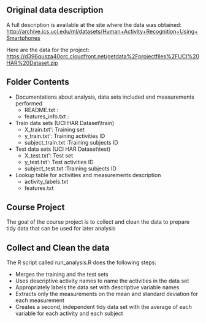 ## Original data description

A full description is available at the site where the data was obtained: 
http://archive.ics.uci.edu/ml/datasets/Human+Activity+Recognition+Using+Smartphones 

Here are the data for the project: 
https://d396qusza40orc.cloudfront.net/getdata%2Fprojectfiles%2FUCI%20HAR%20Dataset.zip 

## Folder Contents
* Documentations about analysis, data sets included and measurements performed
    * README.txt :
    * features_info.txt :
* Train data sets (UCI HAR Dataset\train)
    * X_train.txt': Training set
    * y_train.txt': Training activities ID
    * subject_train.txt :Training subjects ID
* Test data sets (UCI HAR Dataset\test)
    * X_test.txt': Test set
    * y_test.txt': Test activities ID
    * subject_test.txt :Training subjects ID
* Lookup table for activities and measurements description 
    * activity_labels.txt
    * features.txt

## Course Project 
The goal of the course project is to collect and clean the data to prepare tidy data that can be used for later analysis 

## Collect and Clean the data
The R script called run_analysis.R does the following steps:
* Merges the training and the test sets
* Uses descriptive activity names to name the activities in the data set
* Appropriately labels the data set with descriptive variable names
* Extracts only the measurements on the mean and standard deviation for each measurement
* Creates a second, independent tidy data set with the average of each variable for each activity and each subject



